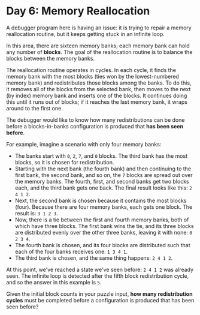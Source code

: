 Day 6: Memory Reallocation
==========================

A debugger program here is having an issue: it is trying to repair a memory
reallocation routine, but it keeps getting stuck in an infinite loop.

In this area, there are sixteen memory banks; each memory bank can hold any
number of **blocks**. The goal of the reallocation routine is to balance the
blocks between the memory banks.

The reallocation routine operates in cycles. In each cycle, it finds the
memory bank with the most blocks (ties won by the lowest-numbered memory bank)
and redistributes those blocks among the banks. To do this, it removes all of
the blocks from the selected bank, then moves to the next (by index) memory
bank and inserts one of the blocks. It continues doing this until it runs out
of blocks; if it reaches the last memory bank, it wraps around to the first
one.

The debugger would like to know how many redistributions can be done before a
blocks-in-banks configuration is produced that **has been seen before**.

For example, imagine a scenario with only four memory banks:

* The banks start with `0`, `2`, `7`, and `0` blocks. The third bank has the
  most blocks, so it is chosen for redistribution.
* Starting with the next bank (the fourth bank) and then continuing to the
  first bank, the second bank, and so on, the `7` blocks are spread out over
  the memory banks. The fourth, first, and second banks get two blocks each,
  and the third bank gets one back. The final result looks like this:
  `2 4 1 2`.
* Next, the second bank is chosen because it contains the most blocks (four).
Because there are four memory banks, each gets one block. The result is:
`3 1 2 3`.
* Now, there is a tie between the first and fourth memory banks, both of which
have three blocks. The first bank wins the tie, and its three blocks are
distributed evenly over the other three banks, leaving it with none: `0 2 3 4`.
* The fourth bank is chosen, and its four blocks are distributed such that
each of the four banks receives one: `1 3 4 1`.
* The third bank is chosen, and the same thing happens: `2 4 1 2`.

At this point, we've reached a state we've seen before: `2 4 1 2` was already
seen. The infinite loop is detected after the fifth block redistribution cycle,
and so the answer in this example is `5`.

Given the initial block counts in your puzzle input, **how many redistribution
cycles** must be completed before a configuration is produced that has been
seen before?
